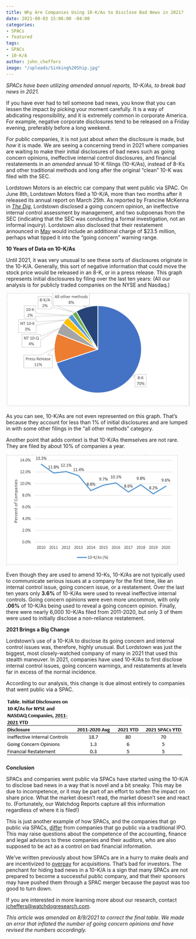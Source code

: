 ```yaml
---
title: Why Are Companies Using 10-K/As to Disclose Bad News in 2021?
date: 2021-08-03 15:06:00 -04:00
categories:
- SPACs
- featured
tags:
- SPACs
- 10-K/A
author: john_cheffers
image: "/uploads/Sinking%20Ship.jpg"
---
```


*SPACs have been utilizing amended annual reports, 10-K/As, to break bad news in 2021.*

If you have ever had to tell someone bad news, you know that you can lessen the impact by picking your moment carefully. It is a way of abdicating responsibility, and it is extremely common in corporate America. For example, negative corporate disclosures tend to be released on a Friday evening, preferably before a long weekend.

For public companies, it is not just about *when* the disclosure is made, but *how* it is made. We are seeing a concerning trend in 2021 where companies are waiting to make their initial disclosures of bad news such as going concern opinions, ineffective internal control disclosures, and financial restatements in an *amended* annual 10-K filings (10-K/As), instead of 8-Ks and other traditional methods and long after the original “clean” 10-K was filed with the SEC.

Lordstown Motors is an electric car company that went public via SPAC. On June 8th, Lordstown Motors filed a 10-K/A, more than two months after it released its annual report on March 25th. As reported by Francine McKenna in *[The Dig](https://thedig.substack.com/p/a-rollercoaster-ride-for-lordstown)*, Lordstown disclosed a going concern opinion, an ineffective internal control assessment by management, and two subpoenas from the SEC (indicating that the SEC was conducting a formal investigation, not an informal inquiry). Lordstown also disclosed that their restatement announced in [May](https://www.sec.gov/ix?doc=/Archives/edgar/data/1759546/000110465921064530/tm2110489d2_8k.htm) would include an additional charge of $23.5 million, perhaps what tipped it into the “going concern” warning range.

**10 Years of Data on 10-K/As**

Until 2021, it was very unusual to see these sorts of disclosures originate in the 10-K/A. Generally, this sort of negative information that could move the stock price would be released in an 8-K, or in a press release. This graph represents initial disclosures by filing over the last ten years: (All our analysis is for publicly traded companies on the NYSE and Nasdaq.)

![Initial Disclosure Methods.png](/uploads/Initial%20Disclosure%20Methods.png)

As you can see, 10-K/As are not even represented on this graph. That’s because they account for less than 1% of initial disclosures and are lumped in with some other filings in the “all other methods” category.

Another point that adds context is that 10-K/As themselves are not rare. They are filed by about 10% of companies a year.

![10-KAs per year.png](/uploads/10-KAs%20per%20year.png)

Even though they are used to amend 10-Ks, 10-K/As are not typically used to communicate serious issues at a company for the first time, like an internal control issue, going concern issue, or a restatement. Over the last ten years only **3.6%** of 10-K/As were used to reveal ineffective internal controls. Going concern opinions were even more uncommon, with only **.06%** of 10-K/As being used to reveal a going concern opinion. Finally, there were nearly 6,000 10-K/As filed from 2011-2020, but only 3 of them were used to initially disclose a non-reliance restatement.

**2021 Brings a Big Change**

Lordstown’s use of a 10-K/A to disclose its going concern and internal control issues was, therefore, highly unusual. But Lordstown was just the biggest, most closely-watched company of many in 2021 that used this stealth maneuver. In 2021, companies have used 10-K/As to first disclose internal control issues, going concern warnings, and restatements at levels far in excess of the normal incidence.

According to our analysis, this change is due almost entirely to companies that went public via a SPAC.

![Initial Disclosures Table final.png](/uploads/Initial%20Disclosures%20Table%20final.png)

**Conclusion**

SPACs and companies went public via SPACs have started using the 10-K/A to disclose bad news in a way that is novel and a bit sneaky. This may be due to incompetence, or it may be part of an effort to soften the impact on share price. What the market doesn’t read, the market doesn’t see and react to. (Fortunately, our Watchdog Reports capture all this information regardless of where it is filed!)

This is just another example of how SPACs, and the companies that go public via SPACs, [differ](https://blog.watchdogresearch.com/posts/matchmaker-matchmaker-sponsor-advantage/) from companies that go public via a traditional IPO. This may raise questions about the competence of the accounting, finance and legal advisors to these companies and their auditors, who are also supposed to be act as a control on bad financial information.

We’ve written previously about how SPACs are in a hurry to make deals and are incentivized to [overpay](https://blog.watchdogresearch.com/posts/money-to-burn/) for acquisitions. That’s bad for investors. The penchant for hiding bad news in a 10-K/A is a sign that many SPACs are not prepared to become a successful public company, and that their sponsors may have pushed them through a SPAC merger because the payout was too good to turn down.

If you are interested in more learning more about our research, contact jcheffers@watchdogresearch.com.

*This article was amended on 8/9/2021 to correct the final table. We made an error that inflated the number of going concern opinions and have revised the numbers accordingly.* 